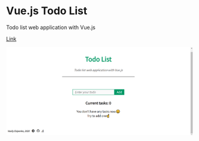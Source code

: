 # Vue.js Todo List

Todo list web application with Vue.js

[Link](https://todo-vue2020.web.app/)

![Website](images/website.png)

